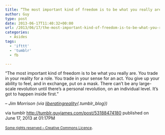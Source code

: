 ```yaml
---
title: “The most important kind of freedom is to be what you really are. You trade in your reality for a…”
author: Guy
type: post
date: 2013-06-17T11:40:32+00:00
url: /2013/06/17/the-most-important-kind-of-freedom-is-to-be-what-you-really-are-you-trade-in-your-reality-for-a/
categories:
  - Asides
tags:
  - 'ifttt'
  - 'tumblr'
  - fb

---
```

“The most important kind of freedom is to be what you really are. You trade in your reality for a role. You trade in your sense for an act. You give up your ability to feel, and in exchange, put on a mask. There can’t be any large-scale revolution until there’s a personal revolution, on an individual level. It’s got to happen inside first.”

&#8211; _Jim Morrison (via [liberatingreality][1]{.tumblr_blog})_

via tumblr http://tumblr.guyjames.com/post/53188474180 published on June 17, 2013 at 01:17PM

<small><a href="https://creativecommons.org/licenses/by-nc/3.0/" target="_blank">Some rights reserved &#8211; Creative Commons Licence</a></small>.

 [1]: http://liberatingreality.tumblr.com/